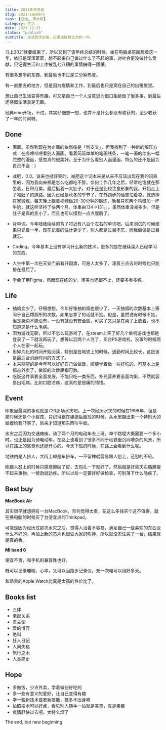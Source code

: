 ```yaml
---
title: 2021年终总结
slug: 2021-summary
tags: [总结, 流水账]
category: 生活
date: 2021-12-31
status: "publish"
subtitle: 生活的流水账，记录这碌碌无为的一年。
---
```

马上2021就要结束了，所以又到了该年终总结的时候，坐在电脑桌前回想着这一年，依旧是浑浑噩噩，想不起来自己做过什么了不起的事，对社会更没做什么贡献，只记得生活和工作被乱七八糟的事情搞得一团糟。

有很多想学的东西，到最后也不过是三分钟热度。

有一直想去的地方，但是因为疫情和工作，到最后也只是窝在自己的出租屋里。

想让自己生活变得有趣，可又拿自己一个人没意思为借口拒绝做了很多事，到最后还感慨生活真是无趣。



经典emo开场，不过，其实仔细想一想，也并不是什么都没有收获的，至少收获了一年的时间呀。



## Done

- 画画。虽然到现在为止画的依然像是「狗支叉」，但我找到了一种新的解压方式：在哔哩哔哩看别人画画。看着简简单单的笔画线条，一笔一画的绘出一幅完整的漫画，感觉真的很美好。至于为什么看别人画漫画，特么的还不是因为自己不会：）
- 减肥，0.0。说来也挺好笑的，减肥这个词本来是从来不应该出现在我的词典里的，因为我向来都是怎么吃都吃不胖。奈何工作几年之后，经常吃饱就在那坐着，日积月累，最后挺着一大肚子。对于还是比较注意形象的我，开始走上了减肚子的道路。因为已经是秋冬的季节了，在外跑步的话害怕着凉，就选择在家锻炼。每天晚上跟着视频做20-30分钟的锻炼，晚餐只吃两个鸡蛋加一杯牛奶，就这样坚持了快两个月，体重由134→131。。。虽然体重没减多少，但是肚子是真的变小了，而且也可以摸到一点点腹肌了。

- 背单词。今年陆陆续续的背了将近有八百个左右的单词吧，后来测试的时候结果只记着一半，现在记着的估计更少了，别人都是过目不忘，而我偏偏是过目就忘。
- Coding。今年基本上没有学习什么新的技术，更多的是在继续深入已经学习的东西。
- 人生中第一次在天安门前看升国旗，可是人太多了，凌晨三点去的时候也只能排在最后了。
- 学会了用Figma，然而现在练的少，审美也还跟不上，还要多看多练。



## Life

- 抽烟变少了。仔细想想，今年好像抽的烟也很少了，一天抽烟的次数基本上等同于自己蹲厕所的次数，如果忘拿了的话就不抽。但是，虽然说有时候不抽，但是身边不能没有，一没有就没有安全感，可买了又只是在桌子上放着，也不知道这是什么毛病。
- 因为游戏无聊，所以不怎么玩游戏了，在steam上买了好几个单机游戏也都是登录了一下就没再玩了。想等以后两个人住了，买台PS游戏机，没事的时候两个人在家一起玩。
- 用碎片化的时间开始阅读，特别是在地铁上的时候，通勤时间比较长，这应该是最适合消磨时间的方式了。
- 本来期望的是今年可以好好自己做做饭，顺便学着做一些好吃的，可基本上是都点外卖了，做饭的次数屈指可数。
- 吃饭这件事要全面发展，不能只吃一类东西，补充营养要全面均衡，不然就容易出毛病。比如口腔溃疡，这真的是很痛的领悟。



## Event

印象里最深的事也就是720那场水灾吧。上一次经历水灾的时候在1998年，但是那时候还是个小屁孩，只记得跟在姐姐后面玩的时候，从水里蹦出来一个特别大的蛤蟆给我吓哭了，后来才知道那东西叫牛蛙。

水灾之后因为交通瘫痪，骑了两个月的电动车去上班，单个路程大概需要一个多小时。也正是因为骑电动车，在路上也看到了很多不同于地铁里沉闷嘈杂的风景，所以在路上的感觉也还挺开心的。今天下班的时候，在路上会看到什么呢。

地铁内是人挤人，大街上却是车挤车，一不留神就容易跟人怼上，还怼的不轻。

刚跟人怼上的时候只感觉擦破了皮，去包扎一下就好了。然后就是好些天右胳膊提不起来重物，一使劲就劲疼。所以以后一定要好好做检查，可别落下什么隐疾了。



## Best buy

**MacBook Air**

其实很早就想拥有一台MacBook，奈何觉得太贵，花这么多钱买个这不值得，就在换电脑的时候买了台便宜点的Thinkpad。

可能是因为经历过那次水灾之后，觉得人活着不容易，满足自己一些喜欢的东西没什么不好的，再加上新的芯片也很受大家的吹捧，所以就没忍住买了一台，结果就是真的香。



**Mi band 6**

便宜不贵，和手机的兼容性也好。

既可以记录睡眠、心率，又可以当跑步记录仪，充一次电可以用好多天。

和昂贵的Apple Watch比真是太高的性价比了。



## Books list

- 三体
- 亲密关系
- 君主论
- 爱的博弈
- 绝叫
- 狂人日记
- 人间失格
- 旅行之木
- 人类简史



## Hope

- 多做饭，少点外卖，学着做些好吃的
- 多一些有意义的爱好，让自己变得有趣
- 学一些新技术或者新技能，技多不压身嘛
- 拍照技术可以好点，看见别人随手一拍就是美景，真是羡慕
- 疫情赶快过去吧，太特么烦了



The end, but new beginning.